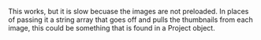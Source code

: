This works, but it is slow becuase the images are not preloaded. In places of
passing it a string array that goes off and pulls the thumbnails from each
image, this could be something that is found in a Project object.
